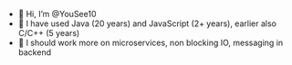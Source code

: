 - 👋 Hi, I’m @YouSee10
- 👀 I have used Java (20 years) and JavaScript (2+ years), earlier also C/C++ (5 years)
- 🌱 I should work more on microservices, non blocking IO, messaging in backend

<!---
YouSee10/YouSee10 is a ✨ special ✨ repository because its `README.md` (this file) appears on your GitHub profile.
You can click the Preview link to take a look at your changes.
--->
